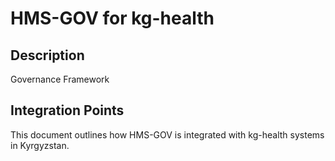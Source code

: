 # HMS-GOV for kg-health

## Description

Governance Framework

## Integration Points

This document outlines how HMS-GOV is integrated with kg-health systems in Kyrgyzstan.
